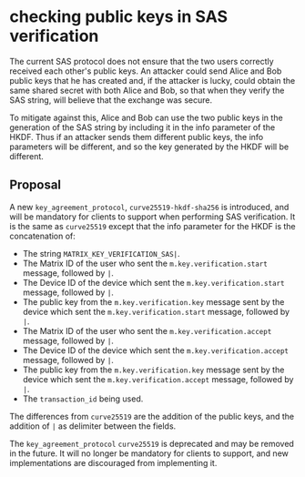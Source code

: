 # checking public keys in SAS verification

The current SAS protocol does not ensure that the two users correctly received
each other's public keys.  An attacker could send Alice and Bob public keys
that he has created and, if the attacker is lucky, could obtain the same shared
secret with both Alice and Bob, so that when they verify the SAS string, will
believe that the exchange was secure.

To mitigate against this, Alice and Bob can use the two public keys in the
generation of the SAS string by including it in the info parameter of the HKDF.
Thus if an attacker sends them different public keys, the info parameters will
be different, and so the key generated by the HKDF will be different.

## Proposal

A new `key_agreement_protocol`, `curve25519-hkdf-sha256` is introduced, and
will be mandatory for clients to support when performing SAS verification. It
is the same as `curve25519` except that the info parameter for the HKDF is the
concatenation of:

  * The string `MATRIX_KEY_VERIFICATION_SAS|`.
  * The Matrix ID of the user who sent the `m.key.verification.start` message,
    followed by `|`.
  * The Device ID of the device which sent the `m.key.verification.start`
    message, followed by `|`.
  * The public key from the `m.key.verification.key` message sent by the device
    which sent the `m.key.verification.start` message, followed by `|`.
  * The Matrix ID of the user who sent the `m.key.verification.accept` message,
    followed by `|`.
  * The Device ID of the device which sent the `m.key.verification.accept`
    message, followed by `|`.
  * The public key from the `m.key.verification.key` message sent by the device
    which sent the `m.key.verification.accept` message, followed by `|`.
  * The `transaction_id` being used.

The differences from `curve25519` are the addition of the public keys, and the
addition of `|` as delimiter between the fields.

The `key_agreement_protocol` `curve25519` is deprecated and may be removed in
the future.  It will no longer be mandatory for clients to support, and new
implementations are discouraged from implementing it.

